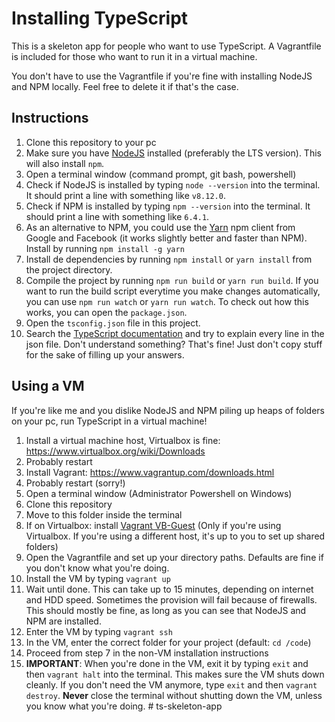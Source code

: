 # Installing TypeScript

This is a skeleton app for people who want to use TypeScript. A Vagrantfile is included for those who want to run it in a virtual machine.

You don't have to use the Vagrantfile if you're fine with installing NodeJS and NPM locally. Feel free to delete it if that's the case.

## Instructions

1. Clone this repository to your pc
2. Make sure you have [NodeJS](https://nodejs.org/en/download/) installed (preferably the LTS version). This will also install `npm`.
3. Open a terminal window (command prompt, git bash, powershell)
4. Check if NodeJS is installed by typing `node --version` into the terminal. It should print a line with something like `v8.12.0`.
5. Check if NPM is installed by typing  `npm --version` into the terminal. It should print a line with something like `6.4.1`.
6. As an alternative to NPM, you could use the [Yarn](yarnpkg.com) npm client from Google and Facebook (it works slightly better and faster than NPM). Install by running `npm install -g yarn`
7. Install de dependencies by running `npm install` or `yarn install` from the project directory.
8. Compile the project by running `npm run build` or `yarn run build`. If you want to run the build script everytime you make changes automatically, you can use `npm run watch` or `yarn run watch`. To check out how this works, you can open the `package.json`.
9. Open the `tsconfig.json` file in this project.
10. Search the [TypeScript documentation](https://www.typescriptlang.org/docs/home.html) and try to explain every line in the json file. Don't understand something? That's fine! Just don't copy stuff for the sake of filling up your answers.


## Using a VM

If you're like me and you dislike NodeJS and NPM piling up heaps of folders on your pc, run TypeScript in a virtual machine!

1. Install a virtual machine host, Virtualbox is fine: https://www.virtualbox.org/wiki/Downloads
2. Probably restart
3. Install Vagrant: https://www.vagrantup.com/downloads.html
4. Probably restart (sorry!)
5. Open a terminal window (Administrator Powershell on Windows)
6. Clone this repository
7. Move to this folder inside the terminal
8. If on Virtualbox: install [Vagrant VB-Guest](https://github.com/dotless-de/vagrant-vbguest) (Only if you're using Virtualbox. If you're using a different host, it's up to you to set up shared folders)
9. Open the Vagrantfile and set up your directory paths. Defaults are fine if you don't know what you're doing.
10. Install the VM by typing `vagrant up`
11. Wait until done. This can take up to 15 minutes, depending on internet and HDD speed. Sometimes the provision will fail because of firewalls. This should mostly be fine, as long as you can see that NodeJS and NPM are installed.
12. Enter the VM by typing `vagrant ssh`
13. In the VM, enter the correct folder for your project (default: `cd /code`)
14. Proceed from step 7 in the non-VM installation instructions
15. **IMPORTANT**: When you're done in the VM, exit it by typing `exit` and then `vagrant halt` into the terminal. This makes sure the VM shuts down cleanly. If you don't need the VM anymore, type `exit` and then `vagrant destroy`. **Never** close the terminal without shutting down the VM, unless you know what you're doing.
#   t s - s k e l e t o n - a p p  
 